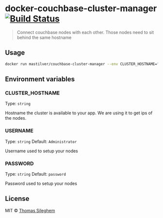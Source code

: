 # docker-couchbase-cluster-manager [![Build Status](https://travis-ci.org/mastilver/docker-couchbase-cluster-manager.svg?branch=master)](https://travis-ci.org/mastilver/docker-couchbase-cluster-manager)

> Connect couchbase nodes with each other. Those nodes need to sit behind the same hostname

## Usage

```bash
docker run mastilver/couchbase-cluster-manager --env CLUSTER_HOSTNAME="couchbase.cluster"
```


## Environment variables

### CLUSTER_HOSTNAME

Type: `string`

Hostname the cluster is available to your app. We are using it to get ips of the nodes.

### USERNAME

Type: `string`
Default: `Administrator`

Username used to setup your nodes

### PASSWORD

Type: `string`
Default: `password`

Password used to setup your nodes

## License

MIT © [Thomas Sileghem](http://mastilver.com)
